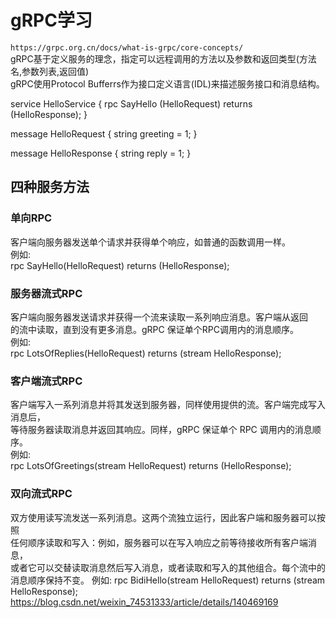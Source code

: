 # gRPC学习

`https://grpc.org.cn/docs/what-is-grpc/core-concepts/`  
gRPC基于定义服务的理念，指定可以远程调用的方法以及参数和返回类型(方法名,参数列表,返回值)  
gRPC使用Protocol Bufferrs作为接口定义语言(IDL)来描述服务接口和消息结构。  

service HelloService {
  rpc SayHello (HelloRequest) returns (HelloResponse);
}

message HelloRequest {
  string greeting = 1;
}

message HelloResponse {
  string reply = 1;
}  

## 四种服务方法

### 单向RPC

客户端向服务器发送单个请求并获得单个响应，如普通的函数调用一样。  
例如:  
rpc SayHello(HelloRequest) returns (HelloResponse);  

### 服务器流式RPC  

客户端向服务器发送请求并获得一个流来读取一系列响应消息。客户端从返回  
的流中读取，直到没有更多消息。gRPC 保证单个RPC调用内的消息顺序。  
例如:  
rpc LotsOfReplies(HelloRequest) returns (stream HelloResponse);  

### 客户端流式RPC

客户端写入一系列消息并将其发送到服务器，同样使用提供的流。客户端完成写入消息后，  
等待服务器读取消息并返回其响应。同样，gRPC 保证单个 RPC 调用内的消息顺序。  
例如:  
rpc LotsOfGreetings(stream HelloRequest) returns (HelloResponse);  

### 双向流式RPC

双方使用读写流发送一系列消息。这两个流独立运行，因此客户端和服务器可以按照  
任何顺序读取和写入：例如，服务器可以在写入响应之前等待接收所有客户端消息，  
或者它可以交替读取消息然后写入消息，或者读取和写入的其他组合。每个流中的消息顺序保持不变。
例如:
rpc BidiHello(stream HelloRequest) returns (stream HelloResponse);  
https://blog.csdn.net/weixin_74531333/article/details/140469169